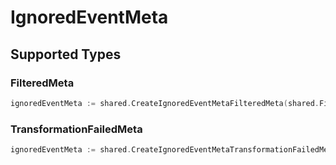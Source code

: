 # IgnoredEventMeta


## Supported Types

### FilteredMeta

```go
ignoredEventMeta := shared.CreateIgnoredEventMetaFilteredMeta(shared.FilteredMeta{/* values here */})
```

### TransformationFailedMeta

```go
ignoredEventMeta := shared.CreateIgnoredEventMetaTransformationFailedMeta(shared.TransformationFailedMeta{/* values here */})
```

